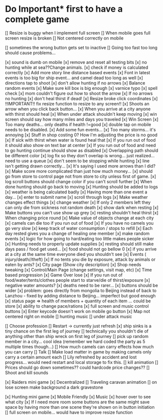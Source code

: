 # Do Important* first to have a complete game

<!-- Mobile -->
[] Resize is buggy when I implement full screen
[] When mobile goes full screen resize is broken
[] Not centered correctly on mobile

<!-- Picky -->
[] sometimes the wrong button gets set to inactive
[] Going too fast too long should cause problems... 

[x] sound is dumb on mobile
[x] remove and reset all testing bits
[x] no hunting while at sea??Change animals.
[x] check if money is calculated correctly
[x] Add more story line distance based events
[x] Font in latest events is too big for ship event... and camel dead too long as well
[x] directions tap to shoot
[x] don't allow hunting if no arrows
[x] Balance random events
[x] Make sure kill box is big enough
[x] varnice typo
[x] spell check
[x] mom couldn't figure out how to shoot the arrow
[x] If no arrows no hunting
[x] don't heal thirst if dead!
[x] Resize broke click coordinates
[x] !!IMPORTANT!! fix resize function to resize to any screen!!
[x] Shoots an arrow when you click back button...
[x] When you arrive at a city anyone with thirst should heal
[x] When under attack shouldn't keep moving
[x] win screen should say how many miles and days you traveled
[x] Win Screen
[x] Too many deaths... only deaths if health !=good
[x] double tap on mobile needs to be disabled.
[x] Add some fun events...
[x] Too many storms... it's annoying
[x] Stuff in shop costing 0? How I'm adjusting the price is no good
[x] If sick with thirst when water is found heal that
[x] If you run out of food it should also show on text bar at center
[x] If you run out of food and need to go hunting continue should show as disabled
[x] Overlapping path should be different color 
[x] log fix so they don't overlap is wrong... just realized... need to use a queue
[x] don't seem to be stopping while hunting
[x] line isn't getting drawn correctly...
[x] It's saying I used more arrows than I did?
[x] Make score more complicated than just how much money... 
[x] should go from store to control page not from store to city unless first of game.
[x] log scroll buttons should change color if you can't scroll further
[x] When done hunting should go back to moving
[x] Hunting should be added to logs
[x] weather is being calculated badly
[x] Having more than one event a day...
[x] enter to submit name
[x] scroll through logs
[x] Make weather changes effect things
[x] change weather
[x] If only 2 members left they can only die from sickness not random death
[x] show dark when resting
[x] Make buttons you can't use show up grey
[x] resting shouldn't heal thirst
[x] When changing price round
[x] Make value of objects change at each city
[x] camels can die too if you run out of food
[x] If you have no camels you go very slow
[x] keep track of water consumption / stops to refill
[x] Each day rested gives you a change of healing one member
[x] make random events
[x] logic for how going to hard/eating too little makes people sicker
[x] Hunting needs to properly update supplies
[x] resting should still make days pass / food get used...
[x] food should not go bellow 0
[x] if you arrive at a city at the same time everyone died you shouldn't see 
[x] Events ( injury/death//theft) 
[x] If no tents you die by exposure, attack by animals or eaten by ants?
[x] City page (Show city description)
[x] Shop needs tweaking
[x] Control/Main Page (change settings, visit map, etc) 
[x] Time based progression
[x] Game Over lose
[x] If you run out of food/water/tents/clothes people start to starve/die of thirst/exposure
[x] negative water amounts?
[x] deaths need to be rarer...
[x] buttons should be wider
[x] problem: goes directly from mongolia to Beijing instead of back to Lanzhou - fixed by adding distance to Beijing... imperfect but good enough
[x] status page => health of members + quantity of each item ... could be store
[x] ability to change pace/rations
[x] full screen and music control buttons
[x] Enter keycode doesn't work on mobile go button
[x] Map not centered right on mobile
[] hunting music 
[] under attack music

<!-- Nice to have but not necessary -->
[] Choose profession
[] Restart -> currently just refresh
[x] ship sinks is a tiny chance on the first leg of journey
[] technically you shouldn't die of anything other than ship wreck on first leg of journey
[] pick up random member in a city... cool idea (remember we hard coded the party as 5 multiple times though...)
[] How much camels can carry effects how much you can carry
[] Talk
[] Make load matter in game by making camels only carry a certain amount each
[] Lily refreshed by accident and lost progress... would need restart and local storage to fix this.
[] kill animation
[] Prices should go down sometimes?? could hardcode price changes??
[] Shoot and kill sounds

<!-- Cool but not necessary -->
[x] Raiders mini game
[x] Decentralized 
[] Traveling caravan animation
[] on lose screen make background a dark gravestone

<!-- Hard -->
[x] Hunting mini game
[x] Mobile Friendly
[x] Music
[x] hover over to see what city
[x] If I need more room some buttons are the same might save space by having more than one scene they're shown on in button initiation
[] full screen on mobile... would have to improve resize function




